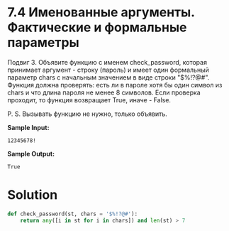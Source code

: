 # 7.4 Именованные аргументы. Фактические и формальные параметры

Подвиг 3. Объявите функцию с именем check_password, которая принимает аргумент - строку (пароль) и имеет один формальный
параметр chars с начальным значением в виде строки "$%!?@#". Функция должна проверять: есть ли в пароле хотя бы один
символ из chars и что длина пароля не менее 8 символов. Если проверка проходит, то функция возвращает True, иначе -
False.

P. S. Вызывать функцию не нужно, только объявить.

**Sample Input:**

```
12345678!
```

**Sample Output:**

```
True
```

# Solution

```python
def check_password(st, chars = '$%!?@#'):
    return any([i in st for i in chars]) and len(st) > 7
```